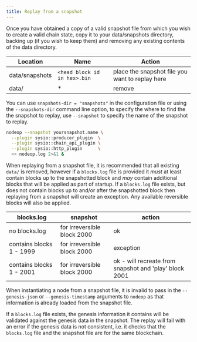 ```yaml
---
title: Replay from a snapshot
---
```


Once you have obtained a copy of a valid snapshot file from which you wish to create a valid chain state, copy it to your data/snapshots directory, backing up (if you wish to keep them) and removing any existing contents of the data directory.

Location          | Name                       |  Action                                           |
----------------- | -------------------------- | ------------                                      |
data/snapshots    | `<head block id in hex>.bin` | place the snapshot file you want to replay here   |
data/             | *                          | remove                                            |

You can use `snapshots-dir = "snapshots"` in the configuration file or using the `--snapshots-dir` command line option, to specify the where to find the the snapshot to replay, use `--snapshot` to specify the name of the snapshot to replay.

```sh
nodeop --snapshot yoursnapshot.name \
  --plugin sysio::producer_plugin  \
  --plugin sysio::chain_api_plugin \
  --plugin sysio::http_plugin      \
  >> nodeop.log 2>&1 &
```

When replaying from a snapshot file, it is recommended that all existing `data/` is removed, however if a `blocks.log` file is provided it *must* at least contain blocks up to the snapshotted block and *may* contain additional blocks that will be applied as part of startup.  If a `blocks.log` file exists, but does not contain blocks up to and/or after the snapshotted block then replaying from a snapshot will create an exception. Any available reversible blocks will also be applied.

blocks.log               | snapshot                    | action  |
------------------------ | --------------------------- | ------  |
no blocks.log            | for irreversible block 2000 | ok       |
contains blocks 1 - 1999 | for irreversible block 2000 | exception |
contains blocks 1 - 2001 | for irreversible block 2000 | ok - will recreate from snapshot and 'play' block 2001 |

When instantiating a node from a snapshot file, it is invalid to pass in the `--genesis-json` or `--genesis-timestamp` arguments to `nodeop` as that information is already loaded from the snapshot file.

If a `blocks.log` file exists, the genesis information it contains will be validated against the genesis data in the snapshot.  The replay will fail with an error if the genesis data is not consistent, i.e. it checks that the `blocks.log` file and the snapshot file are for the same blockchain.
